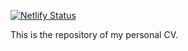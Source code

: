 [![Netlify Status](https://api.netlify.com/api/v1/badges/37960886-2212-4780-8423-28003567a177/deploy-status)](https://app.netlify.com/sites/henriqueholanda/deploys)

This is the repository of my personal CV.